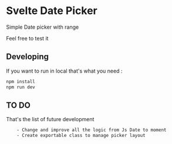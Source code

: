 # Svelte Date Picker

Simple Date picker with range

Feel free to test it 


## Developing

If you want to run in local that's what you need :

```bash
npm install
npm run dev

```

## TO DO 

That's the list of future development 

```bash
    - Change and improve all the logic from Js Date to moment
    - Create exportable class to manage picker layout
```

